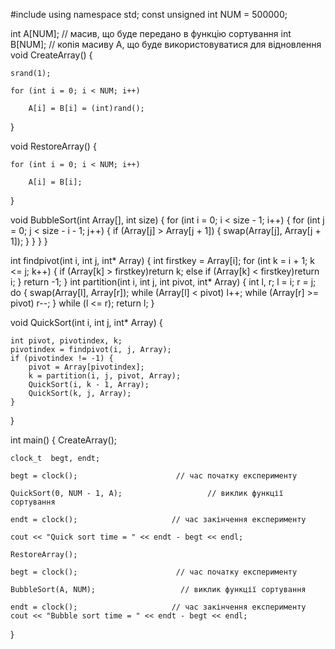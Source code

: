 #include <iostream>
using namespace std;
const unsigned int NUM = 500000;

int A[NUM];            // масив, що буде передано в функцію сортування
int B[NUM];            // копія масиву A, що буде використовуватися для відновлення
void CreateArray() {

    srand(1);

    for (int i = 0; i < NUM; i++)

        A[i] = B[i] = (int)rand();
}

void RestoreArray() {

    for (int i = 0; i < NUM; i++)

        A[i] = B[i];

}

void BubbleSort(int Array[], int size) {
    for (int i = 0; i < size - 1; i++) {
        for (int j = 0; j < size - i - 1; j++) {
            if (Array[j] > Array[j + 1]) {
                swap(Array[j], Array[j + 1]);
            }
        }
    }
}

int findpivot(int i, int j, int* Array) {
    int firstkey = Array[i];
    for (int k = i + 1; k <= j; k++) {
        if (Array[k] > firstkey)return k;
        else if (Array[k] < firstkey)return i;
    }
    return -1;
}
int partition(int i, int j, int pivot, int* Array) {
    int l, r;
    l = i;
    r = j;
    do {
        swap(Array[l], Array[r]);
        while (Array[l] < pivot)
            l++;
        while (Array[r] >= pivot)
            r--;
    } while (l <= r);
    return l;
}

void QuickSort(int i, int j, int* Array) {

    int pivot, pivotindex, k;
    pivotindex = findpivot(i, j, Array);
    if (pivotindex != -1) {
        pivot = Array[pivotindex];
        k = partition(i, j, pivot, Array);
        QuickSort(i, k - 1, Array);
        QuickSort(k, j, Array);
    }
}

int main()
{
    CreateArray();

    clock_t  begt, endt;

    begt = clock();                      // час початку експерименту

    QuickSort(0, NUM - 1, A);                   // виклик функції сортування

    endt = clock();                     // час закінчення експерименту

    cout << "Quick sort time = " << endt - begt << endl;

    RestoreArray();

    begt = clock();                      // час початку експерименту

    BubbleSort(A, NUM);                   // виклик функції сортування

    endt = clock();                     // час закінчення експерименту
    cout << "Bubble sort time = " << endt - begt << endl;

}

